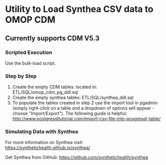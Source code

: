 # Utility to Load Synthea CSV data to OMOP CDM
## Currently supports CDM V5.3

### Scripted Execution
Use the bulk-load script.

### Step by Step
1. Create the empty CDM tables: located in: ETL/SQL/omop_cdm_pg_ddl.sql
2. Create the empty synthea tables: ETL/SQL/synthea_ddl.sql
3. To populate the tables created in step 2 use the import tool in pgadmin (simply right-click on a table and a dropdown of options will appear - choose "Import/Export").
The following guide is helpful: http://www.postgresqltutorial.com/import-csv-file-into-posgresql-table/

### Simulating Data with Synthea

For more information on Synthea visit:
https://synthetichealth.github.io/synthea/

Get Synthea from GitHub:
https://github.com/synthetichealth/synthea

